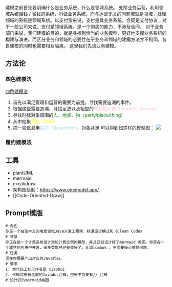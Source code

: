 
建模之前首先要明确什么是业务系统，什么是领域系统。
支撑业务运营，利用领域系统赚钱 / 省钱的系统，叫做业务系统。而与运营无关的问题域就是领域，处理领域的系统是领域系统。以支付宝来说，支付是其业务系统，合同是支付协议；对于一般公司来说，支付是领域系统，是一个购买的能力，不涉及合同。
对于业务部门来说，我们建模的目的，就是寻找到恰当的业务模型，更好地支撑业务系统的构建与演进。而区分业务和领域的必要性在于业务和领域的建模方法并不相同，各自建模的同时也需要相互隔离。
这里我们先谈业务建模。
## 方法论
### 四色建模法
[四色建模法](https://www.infoq.cn/article/xh-four-color-modeling)
1. 首先以满足管理和运营的需要为前提，寻找需要追溯的事件。
2. 根据这些需要追溯，寻找足迹以及相应的<span style="color: pink;">时标性对象（moment-interval）</span>
3. 寻找时标对象周围的<span style="color: green;">人、地点、物（party/place/thing）</span>
4. 从中抽象<span style="color: yellow;">角色（Role）</span>
5. 把一些信息用<span style="color: lightblue;">描述（description）</span>对象补足
可以得到如这样的模型图：
![](https://static001.infoq.cn/resource/image/23/91/234d9ff4f3d24620d5459a0aa1f91191.jpg)

### 履约建模法

## 工具

- plantUML
- mermaid
- excalidraw
- 架构图绘制：https://www.onemodel.app/
- [[Code-Oriented-Draw]]
## Prompt模版
```
# 角色
你是一个经验丰富的电商领域Java开发工程师，精通设计模式和《Clean Code》
# 背景
你正在给一个计费系统设计添加计费比例的模型，并且已经设计好了mermaid 类图。你是在一个成熟的应用中开发，很多类库已经安装好了，比如lombok ，不需要操心依赖问题。
# 任务
现在你需要产出对应的Java代码。
# 要求
1. 类代码上标示作者是 xiaohui
2. 代码需要有全面的Javadoc注释，但是不需要有// 注释
# 设计好的mermaid类图

```